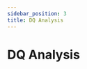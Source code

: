 ```yaml
---
sidebar_position: 3
title: DQ Analysis
---
```

# DQ Analysis

<!-- TODO: Sakai-san -->

<!-- TODO: Kaimori-san -->
